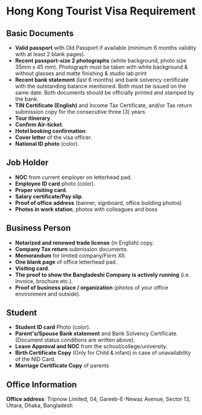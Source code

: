 # Hong Kong Tourist Visa Requirement

## Basic Documents

- **Valid passport** with Old Passport if available (minimum 6 months validity with at least 2 blank pages).
- **Recent passport-size 2 photographs** (white background, photo size 35mm x 45 mm). Photograph must be taken with white background & without glasses and matte finishing & studio lab print
- **Recent bank statement** (last 6 months) and bank solvency certificate with the outstanding balance mentioned. Both must be issued on the same date. Both documents should be officially printed and stamped by the bank.
- **TIN Certificate (English)** and Income Tax Certificate, and/or Tax return submission copy for the consecutive three (3) years.
- **Tour itinerary**.
- **Confirm Air-ticket**.
- **Hotel booking confirmation**.
- **Cover letter** of the visa officer.
- **National ID photo** (color).

## Job Holder

- **NOC** from current employer on letterhead pad.
- **Employee ID card** photo (color).
- **Proper visiting card**.
- **Salary certificate/Pay slip**.
- **Proof of office address** (banner, signboard, office building photos)
- **Photos in work station**, photos with colleagues and boss

## Business Person

- **Notarized and renewed trade license** (in English) copy.
- **Company Tax return** submission documents.
- **Memorandum** for limited company/Form XII.
- **One blank page** of office letterhead pad.
- **Visiting card**.
- **The proof to show the Bangladeshi Company is actively running** (i.e. Invoice, brochure etc.).
- **Proof of business place / organization** (photos of your office environment and outside).

## Student

- **Student ID card** Photo (color).
- **Parent's/Spouse Bank statement** and Bank Solvency Certificate. (Document status conditions are written above).
- **Leave Approval and NOC** from the school/college/university.
- **Birth Certificate Copy** (Only for Child & infant) in case of unavailability of the NID Card.
- **Marriage Certificate Copy** of parents

## Office Information

**Office address**: Tripnow Limited, 04, Gareeb-E-Newaz Avenue, Sector 13, Uttara, Dhaka, Bangladesh